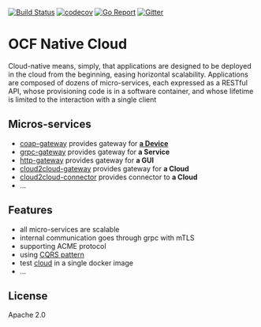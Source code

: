 [![Build Status](https://travis-ci.com/go-ocf/cloud.svg?branch=master)](https://travis-ci.com/go-ocf/cloud)
[![codecov](https://codecov.io/gh/go-ocf/cloud/branch/master/graph/badge.svg)](https://codecov.io/gh/go-ocf/cloud)
[![Go Report](https://goreportcard.com/badge/github.com/go-ocf/cloud)](https://goreportcard.com/report/github.com/go-ocf/cloud)
[![Gitter](https://badges.gitter.im/ocfcloud/Lobby.svg)](https://gitter.im/ocfcloud/Lobby?utm_source=badge&utm_medium=badge&utm_campaign=pr-badge)

# OCF Native Cloud

Cloud-native means, simply, that applications are designed to be deployed in the cloud from the beginning, easing horizontal scalability.
Applications are composed of dozens of micro-services, each expressed as a RESTful API, whose provisioning code is in a software container, and whose lifetime is limited to the interaction with a single client

## Micros-services
* [coap-gateway](https://github.com/go-ocf/cloud/tree/master/coap-gateway) provides gateway for [**a Device**](https://github.com/iotivity/iotivity-lite)
* [grpc-gateway](https://github.com/go-ocf/cloud/tree/master/grpc-gateway) provides gateway for **a Service**
* [http-gateway](https://github.com/go-ocf/cloud/tree/master/http-gateway) provides gateway for **a GUI**
* [cloud2cloud-gateway](https://github.com/go-ocf/cloud/tree/master/cloud2cloud-gateway) provides gateway for **a Cloud**
* [cloud2cloud-connector](https://github.com/go-ocf/cloud/tree/master/cloud2cloud-gateway) provides connector to **a Cloud**
* ...

## Features
* all micro-services are scalable
* internal communication goes through grpc with mTLS
* supporting ACME protocol
* using [CQRS pattern](https://leanpub.com/esversioning/read)
* test [cloud](https://github.com/go-ocf/cloud/tree/master/bundle) in a single docker image
* ...

## License
Apache 2.0
